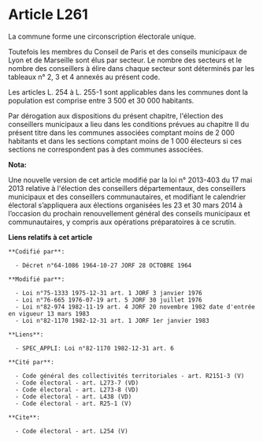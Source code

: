 # Article L261

La commune forme une circonscription électorale unique. 

Toutefois les membres du Conseil de Paris et des conseils municipaux de Lyon et de Marseille sont élus par secteur. Le nombre
des secteurs et le nombre des conseillers à élire dans chaque secteur sont déterminés par les tableaux n° 2, 3 et 4 annexés
au présent code. 

Les articles L. 254 à L. 255-1 sont applicables dans les communes dont la population est comprise entre 3 500 et 30 000
habitants. 

Par dérogation aux dispositions du présent chapitre, l'élection des conseillers municipaux a lieu dans les conditions prévues
au chapitre II du présent titre dans les communes associées comptant moins de 2 000 habitants et dans les sections comptant
moins de 1 000 électeurs si ces sections ne correspondent pas à des communes associées.

**Nota:**

Une nouvelle version de cet article modifié par la loi n° 2013-403 du 17 mai 2013 relative à l'élection des conseillers
départementaux, des conseillers municipaux et des conseillers communautaires, et modifiant le calendrier électoral
s’appliquera aux élections organisées les 23 et 30 mars 2014 à l’occasion du prochain renouvellement général des conseils
municipaux et communautaires, y compris aux opérations préparatoires à ce scrutin.

**Liens relatifs à cet article**

	**Codifié par**:

	  - Décret n°64-1086 1964-10-27 JORF 28 OCTOBRE 1964

	**Modifié par**:

	  - Loi n°75-1333 1975-12-31 art. 1 JORF 3 janvier 1976
	  - Loi n°76-665 1976-07-19 art. 5 JORF 30 juillet 1976
	  - Loi n°82-974 1982-11-19 art. 4 JORF 20 novembre 1982 date d'entrée en vigueur 13 mars 1983
	  - Loi n°82-1170 1982-12-31 art. 1 JORF 1er janvier 1983

	**Liens**:

	  - SPEC_APPLI: Loi n°82-1170 1982-12-31 art. 6

	**Cité par**:

	  - Code général des collectivités territoriales - art. R2151-3 (V)
	  - Code électoral - art. L273-7 (VD)
	  - Code électoral - art. L273-8 (VD)
	  - Code électoral - art. L438 (VD)
	  - Code électoral - art. R25-1 (V)

	**Cite**:

	  - Code électoral - art. L254 (V)
